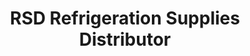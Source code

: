 ---
title: "RSD Refrigeration Supplies Distributor"
url: /centennial/rsd-refrigeration-supplies-distributor/
shop: Haushaltsgeräte
---